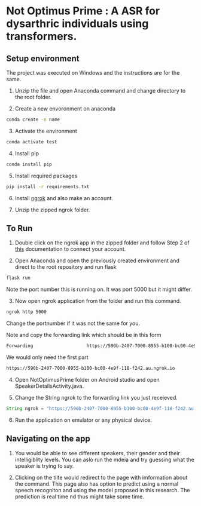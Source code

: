 # Not Optimus Prime : A ASR for dysarthric individuals using transformers.

## Setup environment

The project was executed on Windows and the instructions are for the same.

1. Unzip the file and open Anaconda command and change directory to the root folder.

2. Create a new envoronment on anaconda

```bash
conda create -n name
```

3. Activate the environment

```bash
conda activate test
```

4. Install pip

```bash
conda install pip
```

5. Install required packages

```bash
pip install -r requirements.txt
```

6. Install [ngrok](https://ngrok.com/) and also make an account.

7. Unzip the zipped ngrok folder.

## To Run

1.  Double click on the ngrok app in the zipped folder and follow Step 2 of [this](https://dashboard.ngrok.com/get-started/setup) documentation to connect your account.

2.  Open Anaconda and open the previously created environment and direct to the root repository and run flask

```bash
flask run
```

Note the port number this is running on. It was port 5000 but it might differ.

3. Now open ngrok application from the folder and run this command.

```bash
ngrok http 5000
```

Change the portnumber if it was not the same for you.

Note and copy the forwarding link which should be in this form

```bash
Forwarding                    https://590b-2407-7000-8955-b100-bc00-4e9f-118-f242.au.ngrok.io -> http://localhost:5000
```

We would only need the first part

```bash
https://590b-2407-7000-8955-b100-bc00-4e9f-118-f242.au.ngrok.io
```

4. Open NotOptimusPrime folder on Android studio and open SpeakerDetailsActivity.java.

5) Change the String ngrok to the forwarding link you just receieved.

```java
String ngrok = "https://590b-2407-7000-8955-b100-bc00-4e9f-118-f242.au.ngrok.io";
```

6. Run the application on emulator or any physical device.

## Navigating on the app

1. You would be able to see different speakers, their gender and their intelligiblity levels. You can aslo run the mdeia and try guessing what the speaker is trying to say.

2. Clicking on the tilte would redirect to the page with imformation about the command.
   This page also has option to predict using a normal speech recogniton and using the model proposed in this research.
   The prediction is real time nd thus might take some time.

